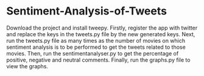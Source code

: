 # Sentiment-Analysis-of-Tweets
Download the project and install tweepy. Firstly, register the app with twitter and replace the keys in the tweets.py file by the new generated keys. Next, run the tweets.py file as many times as the number of movies on which sentiment analysis is to be performed to get the tweets related to those movies. Then, run the sentimentanalyser.py to get the percentage of positive, negative and neutral comments. Finally, run the graphs.py file to view the graphs. 
